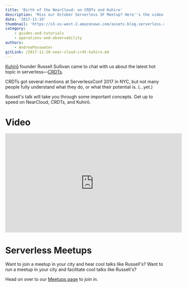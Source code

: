 ```yaml
---
title: 'Birth of the NearCloud: on CRDTs and Kuhiro'
description: 'Miss our October Serverless SF Meetup? Here''s the video! Learn all about CRDTs from the founder of Kuhiro, Russell Sullivan.'
date: '2017-11-19'
thumbnail: 'https://s3-us-west-2.amazonaws.com/assets.blog.serverless.com/sls-usergroup.png'
category:
    - guides-and-tutorials
    - operations-and-observability
authors:
    - AndreaPasswater
gitLink: /2017-11-20-near-cloud-crdt-kuhiro.md
---
```


[Kuhirō](http://www.kuhiro.com) founder Russell Sullivan came to chat with us about the latest hot topic in serverless—[CRDTs](https://serverless.com/blog/crdt-explained-supercharge-serverless-at-edge/).

CRDTs got several mentions at ServerlessConf 2017 in NYC, but not many people fully understand what they do, or what their potential is. (...yet.)

Russell's talk will take you through some important concepts. Get up to speed on NearCloud, CRDTs, and Kuhirō.

# Video

<iframe width="560" height="315" src="https://www.youtube.com/embed/B-qNGytPOEU" frameborder="0" allowfullscreen></iframe>

# Serverless Meetups

Want to join a meetup in your city and hear cool talks like Russell's? Want to *run* a meetup in your city and facilitate cool talks like Russell's?

Head on over to our [Meetups page](https://serverless.com/community/meetups/) to join in.

